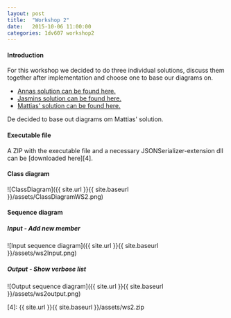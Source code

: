 ```yaml
---
layout: post
title:  "Workshop 2"
date:   2015-10-06 11:00:00
categories: 1dv607 workshop2
---
```


#### Introduction

For this workshop we decided to do three individual solutions, discuss them together after implementation and choose one to base our diagrams on. 

* [Annas solution can be found here.][1]
* [Jasmins solution can be found here.][2]
* [Mattias' solution can be found here.][3]

De decided to base out diagrams om Mattias' solution.

#### Executable file

A ZIP with the executable file and a necessary JSONSerializer-extension dll can be [downloaded here][4]. 

#### Class diagram

![ClassDiagram]({{ site.url }}{{ site.baseurl }}/assets/ClassDiagramWS2.png)

#### Sequence diagram

##### Input - Add new member

![Input sequence diagram]({{ site.url }}{{ site.baseurl }}/assets/ws2Input.png)

##### Output - Show verbose list

![Output sequence diagram]({{ site.url }}{{ site.baseurl }}/assets/ws2output.png)

[1]: https://github.com/Angamanga/1DV607
[2]: https://github.com/jb223cp/1DV607
[3]: https://github.com/mw222rs/1DV607-Workshop2-MemberRegistry
[4]: {{ site.url }}{{ site.baseurl }}/assets/ws2.zip